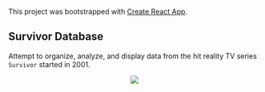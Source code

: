 This project was bootstrapped with [Create React App](https://github.com/facebook/create-react-app).

## Survivor Database

Attempt to organize, analyze, and display data from the hit reality TV series `Survivor` started in 2001.

<p align="center">
  <img src="https://survivordb.s3-us-west-2.amazonaws.com/Screen+Shot+2020-07-09+at+6.59.57+PM.png"/>
</p>
